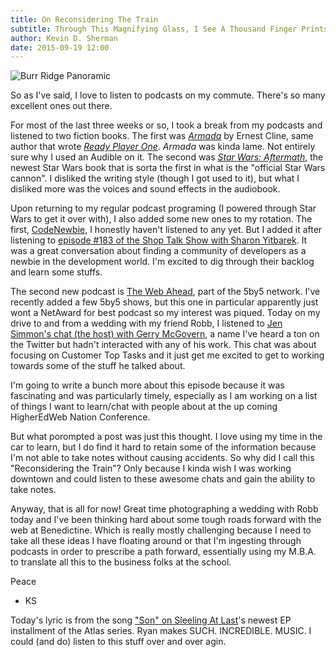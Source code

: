 ```yaml
---
title: On Reconsidering The Train
subtitle: Through This Magnifying Glass, I See A Thousand Finger Prints On The Surfaces Of Who I Am.
author: Kevin D. Sherman
date: 2015-09-19 12:00
---
```


![Burr Ridge Panoramic](https://s3-us-west-2.amazonaws.com/assets.kshermphoto.com/images/2015/BurrRidgePano.jpg)

So as I've said, I love to listen to podcasts on my commute. There's so many excellent ones out there.

For most of the last three weeks or so, I took a break from my podcasts and listened to two fiction books. The first was _[Armada](http://www.audible.com/pd/Sci-Fi-Fantasy/Armada-Audiobook/B00VN0Q8XY/)_ by Ernest Cline, same author that wrote _[Ready Player One](http://www.audible.com/pd/Sci-Fi-Fantasy/Ready-Player-One-Audiobook/B005FRGT44/)_. _Armada_ was kinda lame. Not entirely sure why I used an Audible on it. The second was _[Star Wars: Aftermath](http://www.audible.com/pd/Sci-Fi-Fantasy/Aftermath-Star-Wars-Audiobook/B011PVXPO0/)_, the newest Star Wars book that is sorta the first in what is the "official Star Wars cannon". I disliked the writing style (though I got used to it), but what I disliked more was the voices and sound effects in the audiobook.

Upon returning to my regular podcast programing (I powered through Star Wars to get it over with), I also added some new ones to my rotation. The first, [CodeNewbie](http://www.codenewbie.org/), I honestly haven't listened to any yet. But I added it after listening to [episode #183 of the Shop Talk Show with Sharon Yitbarek](http://shoptalkshow.com/episodes/183-with-saron-yitbarek/). It was a great conversation about finding a community of developers as a newbie in the development world. I'm excited to dig through their backlog and learn some stuffs.

The second new podcast is [The Web Ahead](http://thewebahead.net/), part of the 5by5 network. I've recently added a few 5by5 shows, but this one in particular apparently just wont a NetAward for best podcast so my interest was piqued. Today on my drive to and from a wedding with my friend Robb, I listened to [Jen Simmon's chat (the host) with Gerry McGovern](http://thewebahead.net/106), a name I've heard a ton on the Twitter but hadn't interacted with any of his work. This chat was about focusing on Customer Top Tasks and it just get me excited to get to working towards some of the stuff he talked about.

I'm going to write a bunch more about this episode because it was fascinating and was particularly timely, especially as I am working on a list of things I want to learn/chat with people about at the up coming HigherEdWeb Nation Conference.

But what porompted a post was just this thought. I love using my time in the car to learn, but I do find it hard to retain some of the information because I'm not able to take notes without causing accidents. So why did I call this "Reconsidering the Train"? Only because I kinda wish I was working downtown and could listen to these awesome chats and gain the ability to take notes.

Anyway, that is all for now! Great time photographing a wedding with Robb today and I've been thinking hard about some tough roads forward with the web at Benedictine. Which is really mostly challenging because I need to take all these ideas I have floating around or that I'm ingesting through podcasts in order to prescribe a path forward, essentially using my M.B.A. to translate all this to the business folks at the school.

Peace

* KS

Today's lyric is from the song ["Son" on Sleeling At Last](https://itun.es/us/Axor9)'s newest EP installment of the Atlas series. Ryan makes SUCH. INCREDIBLE. MUSIC. I could (and do) listen to this stuff over and over agin.
